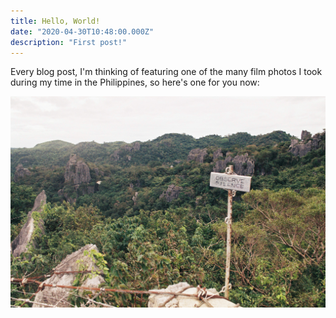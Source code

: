 ```yaml
---
title: Hello, World!
date: "2020-04-30T10:48:00.000Z"
description: "First post!"
---
```


Every blog post, I'm thinking of featuring one of the many film photos I took during my time in the Philippines, so here's one for you now:

![Observing Silence seems to be all we're doing lately](./000011.JPG)